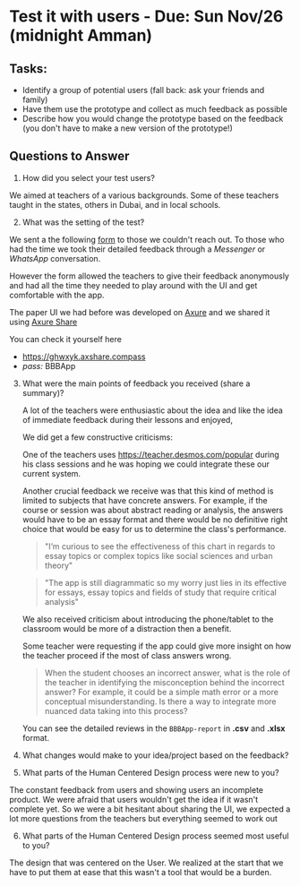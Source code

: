 # Test it with users - Due: Sun Nov/26 (midnight Amman)

## Tasks:

* Identify a group of potential users (fall back: ask your friends and family)
* Have them use the prototype and collect as much feedback as possible
* Describe how you would change the prototype based on the feedback (you don't have to make a new version of the prototype!)

## Questions to Answer

1. How did you select your test users?

  We aimed at teachers of a various backgrounds. Some of these teachers taught in the states, others in Dubai, and in local schools.

2. What was the setting of the test?

  We sent a the following [form](https://ebrahimkaram.typeform.com/to/MUcOwh) to those we couldn't reach out. To those who had the time we took their detailed feedback through a *Messenger* or *WhatsApp* conversation.

  However the form allowed the teachers to give their feedback anonymously and had all the time they needed to play around with the UI and get comfortable with the app.

  The paper UI we had before was developed on [Axure](https://www.axure.com/) and we shared it using [Axure Share](https://share.axure.com/)

  You can check it yourself here
  * https://ghwxyk.axshare.compass
  * *pass:* BBBApp

3. What were the main points of feedback you received (share a summary)?

   A lot of the teachers were enthusiastic about the idea and like the idea of immediate feedback during their lessons and enjoyed,

   We did get a few constructive criticisms:

   One of the teachers uses https://teacher.desmos.com/popular during his class sessions and he was hoping we could integrate these our current system.

   Another crucial feedback we receive was that this kind of method is limited to subjects that have concrete answers. For example, if the course or session was about abstract reading or analysis, the answers would have to be an essay format and there would be no definitive right choice that would be easy for us to determine the class's performance.
   >"I’m curious to see the effectiveness of this chart in regards to essay topics or complex topics like social sciences and urban theory"

   >"The app is still diagrammatic so my worry just lies in its effective for essays, essay topics and fields of study that require critical analysis"

   We also received criticism about introducing the phone/tablet to the classroom would be more of a distraction then a benefit.

   Some teacher were requesting if the app could give more insight on how the teacher proceed if the most of class answers wrong.
   >When the student chooses an incorrect answer, what is the role of the teacher in identifying the misconception behind the incorrect answer? For example, it could be a simple math error or a more conceptual misunderstanding. Is there a way to integrate more nuanced data taking into this process?

   You can see the detailed reviews in the `BBBApp-report` in **.csv** and **.xlsx** format.


4. What changes would make to your idea/project based on the feedback?


5. What parts of the Human Centered Design process were new to you?

  The constant feedback from users and showing users an incomplete product. We were afraid that users wouldn't get the idea if it wasn't complete yet. So we were a bit hesitant about sharing the UI, we expected a lot more questions from the teachers but everything seemed to work out

6. What parts of the Human Centered Design process seemed most useful to you?

  The design that was centered on the User. We realized at the start that we have to put them at ease that this wasn't a tool that would be a burden.
